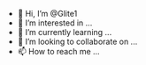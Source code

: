 - 👋 Hi, I’m @Glite1
- 👀 I’m interested in ...
- 🌱 I’m currently learning ...
- 💞️ I’m looking to collaborate on ...
- 📫 How to reach me ...

<!---
Glite1/Glite1 is a ✨ special ✨ repository because its `README.md` (this file) appears on your GitHub profile.
You can click the Preview link to take a look at your changes.

 , ZBIGNIEW N N C N C N D N N VS C 2NDHey 



⁰
